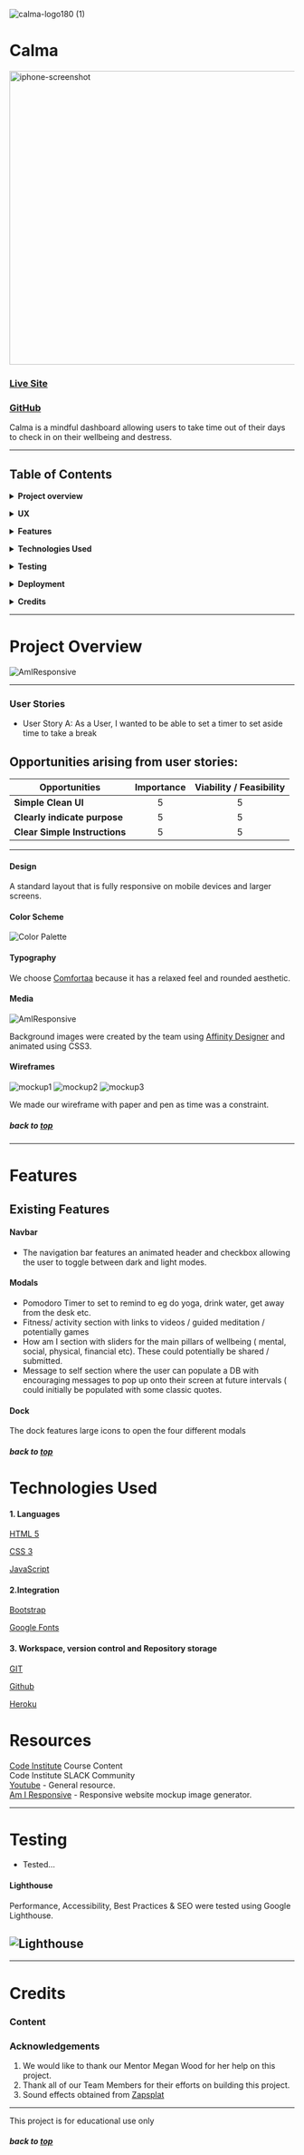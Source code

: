 ![calma-logo180 (1)](https://user-images.githubusercontent.com/69420622/151813122-cefd3eeb-facd-4150-ae14-471ead112590.png)

# Calma
<img width="518" alt="iphone-screenshot" src="https://user-images.githubusercontent.com/69420622/151813176-ca0952b9-f38a-4912-a1b2-4d2fd1f6237e.png">



### [Live Site](https://calma-mindful-dashboard.herokuapp.com/)



### [GitHub](https://github.com/GJSayers/calma)

Calma is a mindful dashboard allowing users to take time out of their days to check in on their wellbeing and destress.

---

## Table of Contents

**<details><summary>Project overview</summary>**

- [**_Project overview_**](#project-overview)
- [**_User Stories_**](#user-stories)
</details>

**<details><summary>UX</summary>**

- [_Color Scheme_](#color-scheme)
- [_Typography_](#typography)
- [_Media_](#Media)
- [_Wireframes_](#wireframes)
</details>

**<details><summary>Features</summary>**

- [**_Existing Features_**](#existing-features)
- [**_Features Left to Implement_**](#features-left-to-implement)
</details>

**<details><summary>Technologies Used</summary>**

- [**_Libraries_**](#libraries)
- [**_Version Control_**](#version-control)
</details>

**<details><summary>Testing</summary>**

- [**_Testing_**](#testing)
- [**_Lighthouse_**](#lighthouse)
</details>

**<details><summary>Deployment</summary>**

- [**Deployment**](#deployment)
</details>

**<details><summary>Credits</summary>**

- [**_Content_**](#content)
- [**_Acknowledgements_**](#acknowledgements)
</details>

---

# Project Overview

![AmIResponsive](#)

---

### User Stories

- User Story A: As a User, I wanted to be able to set a timer to set aside time to take a break <br />

## Opportunities arising from user stories:

<div align="center">
 
|Opportunities | Importance | Viability / Feasibility
|-----|:------:|:-----:|
|**Simple Clean UI** | 5 | 5 |
|**Clearly indicate purpose** | 5 | 5 |
|**Clear Simple Instructions** | 5 | 5 |

</div>

---

#### Design

A standard layout that is fully responsive on mobile devices and larger screens.

#### Color Scheme

![Color Palette](static/images/rgb-readme-1.png)

#### Typography

We choose [Comfortaa](https://fonts.google.com/specimen/Comfortaa?query=comfortaa) because it has a relaxed feel and rounded aesthetic. <br />

#### Media

![AmIResponsive](static/images/paddy-wink.png)

Background images were created by the team using [Affinity Designer](https://affinity.serif.com/en-us/) and animated using CSS3.

#### Wireframes

![mockup1](https://user-images.githubusercontent.com/69420622/151669049-1da3ff43-4330-4e9c-a32f-6e88895102b5.jpg)
![mockup2](https://user-images.githubusercontent.com/69420622/151669050-1c7b3af8-194c-4458-86e0-f2d7d958062e.jpg)
![mockup3](https://user-images.githubusercontent.com/69420622/151669052-9d26f8ae-2190-4da9-aec9-2bb5a683a718.png)


We made our wireframe with paper and pen as time was a constraint.

##### back to [top](#table-of-contents)

---

# Features

## Existing Features

#### Navbar

- The navigation bar features an animated header and checkbox allowing the user to toggle between dark and light modes.

#### Modals

- Pomodoro Timer to set to remind to eg do yoga, drink water, get away from the desk etc.
- Fitness/ activity section with links to videos / guided meditation / potentially games
- How am I section with sliders for the main pillars of wellbeing ( mental, social, physical, financial
  etc). These could potentially be shared / submitted.
- Message to self section where the user can populate a DB with encouraging messages to pop up onto their screen at future intervals ( could initially be populated with some classic quotes.

#### Dock

The dock features large icons to open the four different modals

##### back to [top](#table-of-contents)

# Technologies Used

#### 1. Languages

[HTML 5](https://en.wikipedia.org/wiki/HTML5)

[CSS 3](https://en.wikipedia.org/wiki/CSS)

[JavaScript](https://en.wikipedia.org/wiki/JavaScript)

#### 2.Integration

[Bootstrap](https://getbootstrap.com/)

[Google Fonts](https://fonts.google.com/)

#### 3. Workspace, version control and Repository storage

[GIT](https://git-scm.com/)

[Github](https://github.com/)

[Heroku](https://www.heroku.com/)

# Resources

[Code Institute](https://codeinstitute.net/) Course Content <br />
Code Institute SLACK Community <br />
[Youtube](https://www.youtube.com/) - General resource. <br />
[Am I Responsive](http://ami.responsivedesign.is/) - Responsive website mockup image generator.


---

# Testing

- Tested... <br />

#### Lighthouse

Performance, Accessibility, Best Practices & SEO were tested using Google Lighthouse.

## ![Lighthouse](static/wireframes/ask-paddy-testing.JPG)

---

# Credits

### Content

### Acknowledgements

1.  We would like to thank our Mentor Megan Wood for her help on this project. <br />
2.  Thank all of our Team Members for their efforts on building this project.<br />
3. Sound effects obtained from [Zapsplat](https://www.zapsplat.com)
---

This project is for educational use only

##### back to [top](#table-of-contents)
